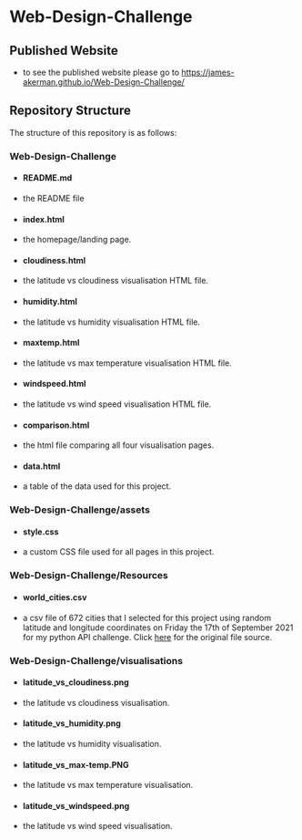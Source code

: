 # Web-Design-Challenge

## Published Website
* to see the published website please go to https://james-akerman.github.io/Web-Design-Challenge/


## Repository Structure
The structure of this repository is as follows:


### Web-Design-Challenge
* #### README.md
 * the README file
* #### index.html
 * the homepage/landing page.
* #### cloudiness.html
 * the latitude vs cloudiness visualisation HTML file.
* #### humidity.html
 * the latitude vs humidity visualisation HTML file.
* #### maxtemp.html
 * the latitude vs max temperature visualisation HTML file.
* #### windspeed.html
 * the latitude vs wind speed visualisation HTML file.
* #### comparison.html
 * the html file comparing all four visualisation pages. 
* #### data.html
 * a table of the data used for this project.


### Web-Design-Challenge/assets
* #### style.css
 * a custom CSS file used for all pages in this project.


### Web-Design-Challenge/Resources
* #### world_cities.csv
 * a csv file of 672 cities that I selected for this project using random latitude and longitude coordinates on Friday the 17th of September 2021 for my python API challenge. Click [here](https://github.com/James-Akerman/python-api-challenge) for the original file source.


### Web-Design-Challenge/visualisations
* #### latitude_vs_cloudiness.png
 * the latitude vs cloudiness visualisation.
* #### latitude_vs_humidity.png
 * the latitude vs humidity visualisation.
* #### latitude_vs_max-temp.PNG 
 * the latitude vs max temperature visualisation.
* #### latitude_vs_windspeed.png
 * the latitude vs wind speed visualisation.

